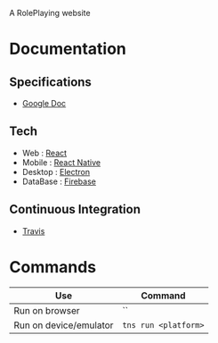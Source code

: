 
A RolePlaying website

# Documentation

## Specifications
- [Google Doc](https://docs.google.com/document/d/15AzZgX01uoMjGIJ7hrP3fjaZzr9-Dq3qhW_GvRdR_No/edit?usp=sharing)

## Tech
- Web : [React](https://reactjs.org/)
- Mobile : [React Native](https://facebook.github.io/react-native/)
- Desktop : [Electron](https://electronjs.org/)
- DataBase : [Firebase](https://firebase.google.com/)

## Continuous Integration
- [Travis](https://travis-ci.com/Marmelade-Team/Roll_Inn)

# Commands

Use | Command
------------ | -------------
Run on browser | ``
Run on device/emulator | `tns run <platform>`
